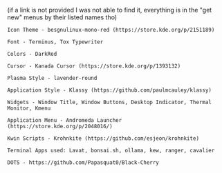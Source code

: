 (if a link is not provided I was not able to find it, everything is in the "get new" menus by their listed names tho)

    Icon Theme - besgnulinux-mono-red (https://store.kde.org/p/2151189)

    Font - Terminus, Tox Typewriter

    Colors - DarkRed

    Cursor - Kanada Cursor (https://store.kde.org/p/1393132)

    Plasma Style - lavender-round

    Application Style - Klassy (https://github.com/paulmcauley/klassy)

    Widgets - Window Title, Window Buttons, Desktop Indicator, Thermal Monitor, Kmenu

    Application Menu - Andromeda Launcher (https://store.kde.org/p/2048016/)

    Kwin Scripts - Krohnkite (https://github.com/esjeon/krohnkite)
    
    Terminal Apps used: Lavat, bonsai.sh, ollama, kew, ranger, cavalier

    DOTS - https://github.com/Papasquat0/Black-Cherry
